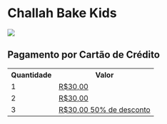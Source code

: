 <h1>Challah Bake Kids</h1>

![](https://chabadjdp.github.io/kids/flyer.jpg)

## Pagamento por Cartão de Crédito

<table>
  <tr>
     <th>Quantidade</th>
      <th>Valor</th>
   </tr>
  <tr>
    <td>1</td>
    <td>
      <a href="https://cieloecommerce.cielo.com.br/TransactionalVNext/Checkout/Finalize/fe6565db-30a0-435c-8c11-bed8a41cf6e9?type=0" target="_blank">R$30,00</a>
    </td>
  </tr>
  <tr>
    <td>2</td>
    <td>
      <a href="https://cieloecommerce.cielo.com.br/transactionalvnext/order/buynow/45dfe4dd-095c-4349-a8b9-eeee9d8d484d" target="_blank">R$30,00</a>
    </td>
  </tr>
  <tr>
    <td>3</td>
    <td>
      <a href="https://cieloecommerce.cielo.com.br/transactionalvnext/order/buynow/5eba3187-295f-48d1-b8b3-6277afbf8376" target="_blank">R$30,00 50% de desconto</a>
    </td>
  </tr>
  
</table>
